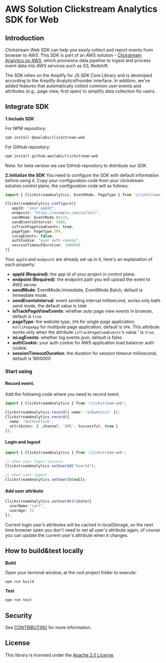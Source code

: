 # AWS Solution Clickstream Analytics SDK for Web

## Introduction

Clickstream Web SDK can help you easily collect and report events from browser to AWS. This SDK is part of an AWS solution - [Clickstream Analytics on AWS](https://github.com/awslabs/clickstream-analytics-on-aws), which provisions data pipeline to ingest and process event data into AWS services such as S3, Redshift.

The SDK relies on the Amplify for JS SDK Core Library and is developed according to the Amplify AnalyticsProvider interface. In addition, we've added features that automatically collect common user events and attributes (e.g., page view, first open) to simplify data collection for users.

## Integrate SDK

**1.Include SDK**

For NPM repository:

```bash
npm install @awslabs/clickstream-web
```

For GitHub repository:

```bash
npm install github:awslabs/clickstream-web
```

Note: for beta version we use GitHub repository to distribute our SDK.

**2.Initialize the SDK**
You need to configure the SDK with default information before using it. Copy your configuration code from your clickstream solution control plane, the configuration code will as follows:

```typescript
import { ClickstreamAnalytics, EventMode, PageType } from 'clickstream-web';

ClickstreamAnalytics.configure({
   appId: "your appId",
   endpoint: "https://example.com/collect",
   sendMode: EventMode.Batch,
   sendEventsInterval: 5000,
   isTrackPageViewEvents: true,
   pageType: PageType.SPA,
   isLogEvents: false,
   authCookie: "your auth cookie",
   sessionTimeoutDuration: 1800000
)}
```

Your `appId` and `endpoint` are already set up in it, here's an explanation of each property:

- **appId (Required)**: the app id of your project in control plane. 
- **endpoint (Required)**: the endpoint path you will upload the event to AWS server.
- **sendMode**: EventMode.Immediate, EventMode.Batch, default is Immediate mode.
- **sendEventsInterval**: event sending interval millisecond, works only bath send mode, the default value is `5000`
- **isTrackPageViewEvents**: whether auto page view events in browser, default is `true`
- **pageType**: the website type, `SPA` for single page application, `multiPageApp` for multipule page application, default is `SPA`. This attribute works only when the attribute `isTrackPageViewEvents`'s value ' is `true`.
- **isLogEvents**: whether log events json, default is false.
- **authCookie**: your auth cookie for AWS application load balancer auth cookie.
- **sessionTimeoutDuration**: the duration for session timeout millisecond, default is 1800000

### Start using

#### Record event.

Add the following code where you need to record event.

```typescript
import { ClickstreamAnalytics } from 'clickstream-web';

ClickstreamAnalytics.record({ name: 'albumVisit' });
ClickstreamAnalytics.record({
  name: 'buttonClick',
  attributes: { _channel: 'SMS', Successful: true }
});
```

#### Login and logout

```typescript
import { ClickstreamAnalytics } from 'clickstream-web';

// when user login success.
ClickstreamAnalytics.setUserId("UserId");

// when user logout
ClickstreamAnalytics.setUserId(null);
```

#### Add user attribute

```typescript
ClickstreamAnalytics.setUserAttribute({
  userName:"carl",
  userAge: 22
});
```

Current login user‘s attributes will be cached in localStorage, so the next time browser open you don't need to set all user's attribute again, of course you can update the current user's attribute when it changes.

## How to build&test locally

**Build**

Open your terminal window, at the root project folder to execute: 

```bash
npm run build
```

**Test**

```bash
npm run test
```

## Security

See [CONTRIBUTING](CONTRIBUTING.md#security-issue-notifications) for more information.

## License

This library is licensed under the [Apache 2.0 License](./LICENSE).

